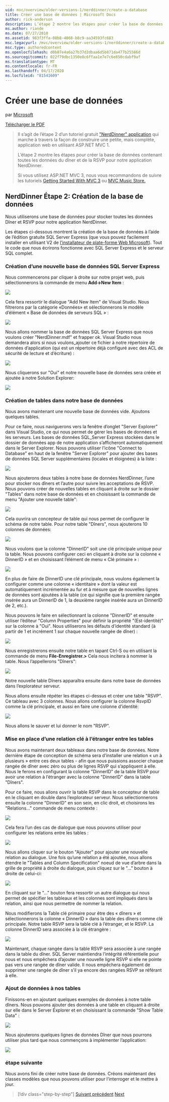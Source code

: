 ```yaml
---
uid: mvc/overview/older-versions-1/nerddinner/create-a-database
title: Créer une base de données | Microsoft Docs
author: rick-anderson
description: L’étape 2 montre les étapes pour créer la base de données contenant toutes les données du dîner et de la RSVP pour notre application NerdDinner.
ms.author: riande
ms.date: 07/27/2010
ms.assetid: 983f3ffa-08b8-4868-b8c9-aa34593fc683
msc.legacyurl: /mvc/overview/older-versions-1/nerddinner/create-a-database
msc.type: authoredcontent
ms.openlocfilehash: d0b87e4a6a27b37d2dbaa6d5b871da477b25586d
ms.sourcegitcommit: 022f79dbc1350e0c6ffaa1e7e7c6e850cdabf9af
ms.translationtype: MT
ms.contentlocale: fr-FR
ms.lasthandoff: 04/17/2020
ms.locfileid: "81541609"
---
```

# <a name="create-a-database"></a>Créer une base de données

par [Microsoft](https://github.com/microsoft)

[Télécharger le PDF](http://aspnetmvcbook.s3.amazonaws.com/aspnetmvc-nerdinner_v1.pdf)

> Il s’agit de l’étape 2 d’un tutoriel gratuit ["NerdDinner" application](introducing-the-nerddinner-tutorial.md) qui marche à travers la façon de construire une petite, mais complète, application web en utilisant ASP.NET MVC 1.
> 
> L’étape 2 montre les étapes pour créer la base de données contenant toutes les données du dîner et de la RSVP pour notre application NerdDinner.
> 
> Si vous utilisez ASP.NET MVC 3, nous vous recommandons de suivre les tutoriels [Getting Started With MVC 3](../../older-versions/getting-started-with-aspnet-mvc3/cs/intro-to-aspnet-mvc-3.md) ou [MVC Music Store.](../../older-versions/mvc-music-store/mvc-music-store-part-1.md)

## <a name="nerddinner-step-2-creating-the-database"></a>NerdDinner Étape 2: Création de la base de données

Nous utiliserons une base de données pour stocker toutes les données Dîner et RSVP pour notre application NerdDinner.

Les étapes ci-dessous montrent la création de la base de données à l’aide de l’édition gratuite SQL Server Express (que vous pouvez facilement installer en utilisant V2 de [l’installateur de plate-forme Web Microsoft](https://www.microsoft.com/web/downloads/platform.aspx)). Tout le code que nous écrirons fonctionne avec SQL Server Express et le serveur SQL complet.

### <a name="creating-a-new-sql-server-express-database"></a>Création d’une nouvelle base de données SQL Server Express

Nous commencerons par cliquer à droite sur notre projet web, puis sélectionnerons la commande de menu **Add-&gt;New Item** :

![](create-a-database/_static/image1.png)

Cela fera ressortir le dialogue "Add New Item" de Visual Studio. Nous filtrerons par la catégorie «Données» et sélectionnerons le modèle d’élément « Base de données de serveurs SQL » :

![](create-a-database/_static/image2.png)

Nous allons nommer la base de données SQL Server Express que nous voulons créer "NerdDinner.mdf" et frapper ok. Visual Studio nous demandera alors si nous voulons\_ajouter ce fichier à notre répertoire de données d’application (qui est un répertoire déjà configuré avec des ACL de sécurité de lecture et d’écriture) :

![](create-a-database/_static/image3.png)

Nous cliquerons sur "Oui" et notre nouvelle base de données sera créée et ajoutée à notre Solution Explorer:

![](create-a-database/_static/image4.png)

### <a name="creating-tables-within-our-database"></a>Création de tables dans notre base de données

Nous avons maintenant une nouvelle base de données vide. Ajoutons quelques tables.

Pour ce faire, nous naviguerons vers la fenêtre d’onglet "Server Explorer" dans Visual Studio, ce qui nous permet de gérer les bases de données et les serveurs. Les bases de données SQL\_Server Express stockées dans le dossier de données app de notre application s’afficheront automatiquement dans le Server Explorer. Nous pouvons utiliser l’icône "Connect to Database" en haut de la fenêtre "Server Explorer" pour ajouter des bases de données SQL Server supplémentaires (locales et éloignées) à la liste :

![](create-a-database/_static/image5.png)

Nous ajouterons deux tables à notre base de données NerdDinner, l’une pour stocker nos dîners et l’autre pour suivre les acceptations de RSVP. Nous pouvons créer de nouvelles tables en cliquant à droite sur le dossier "Tables" dans notre base de données et en choisissant la commande de menu "Ajouter une nouvelle table":

![](create-a-database/_static/image6.png)

Cela ouvrira un concepteur de table qui nous permet de configurer le schéma de notre table. Pour notre table "Dîners", nous ajouterons 10 colonnes de données:

![](create-a-database/_static/image7.png)

Nous voulons que la colonne "DinnerID" soit une clé principale unique pour la table. Nous pouvons configurer ceci en cliquant à droite sur la colonne « DinnerID » et en choisissant l’élément de menu « Clé primaire » :

![](create-a-database/_static/image8.png)

En plus de faire de DinnerID une clé principale, nous voulons également la configurer comme une colonne « identitaire » dont la valeur est automatiquement incrémentée au fur et à mesure que de nouvelles lignes de données sont ajoutées à la table (ce qui signifie que la première rangée insérée aura un DinnerID de 1, la deuxième rangée insérée aura un DinnerID de 2, etc.).

Nous pouvons le faire en sélectionnant la colonne "DinnerID" et ensuite utiliser l’éditeur "Column Properties" pour définir la propriété "(Est-identité)" sur la colonne à "Oui". Nous utiliserons les défauts d’identité standard (à partir de 1 et incrément 1 sur chaque nouvelle rangée de dîner) :

![](create-a-database/_static/image9.png)

Nous enregistrerons ensuite notre table en tapant Ctrl-S ou en utilisant la commande de menu **File-Enregistrer.&gt;** Cela nous incitera à nommer la table. Nous l’appellerons "Dîners":

![](create-a-database/_static/image10.png)

Notre nouvelle table Dîners apparaîtra ensuite dans notre base de données dans l’explorateur serveur.

Nous allons ensuite répéter les étapes ci-dessus et créer une table "RSVP". Ce tableau avec 3 colonnes. Nous allons configurer la colonne RsvpID comme la clé principale, et aussi en faire une colonne d’identité:

![](create-a-database/_static/image11.png)

Nous allons le sauver et lui donner le nom "RSVP".

### <a name="setting-up-a-foreign-key-relationship-between-tables"></a>Mise en place d’une relation clé à l’étranger entre les tables

Nous avons maintenant deux tableaux dans notre base de données. Notre dernière étape de conception de schéma sera d’installer une relation « un à plusieurs » entre ces deux tables - afin que nous puissions associer chaque rangée de dîner avec zéro ou plus de lignes RSVP qui s’appliquent à elle. Nous le ferons en configurant la colonne "DinnerID" de la table RSVP pour avoir une relation à l’étranger avec la colonne "DinnerID" dans la table "Dîners".

Pour ce faire, nous allons ouvrir la table RSVP dans le concepteur de table en le cliquant en double dans l’explorateur serveur. Nous sélectionnerons ensuite la colonne "DinnerID" en son sein, en clic droit, et choisirons les "Relations..." commande de menu contexte :

![](create-a-database/_static/image12.png)

Cela fera l’un des cas de dialogue que nous pouvons utiliser pour configurer les relations entre les tables :

![](create-a-database/_static/image13.png)

Nous allons cliquer sur le bouton "Ajouter" pour ajouter une nouvelle relation au dialogue. Une fois qu’une relation a été ajoutée, nous allons étendre le "Tables and Column Specification" noeud de vue d’arbre dans la grille de propriété à droite du dialogue, puis cliquez sur le "..." bouton à droite de celui-ci:

![](create-a-database/_static/image14.png)

En cliquant sur le "..." bouton fera ressortir un autre dialogue qui nous permet de spécifier les tableaux et les colonnes sont impliqués dans la relation, ainsi que nous permettre de nommer la relation.

Nous modifierons la Table clé primaire pour être des « dîners » et sélectionnerons la colonne « DinnerID » dans la table des dîners comme clé principale. Notre table RSVP sera la table clé à l’étranger, et le RSVP. La colonne DinnerID sera associée à la clé étrangère :

![](create-a-database/_static/image15.png)

Maintenant, chaque rangée dans la table RSVP sera associée à une rangée dans la table du dîner. SQL Server maintiendra l’intégrité référentielle pour nous et nous empêchera d’ajouter une nouvelle ligne RSVP si elle ne pointe pas vers une rangée de dîner valide. Il nous empêchera également de supprimer une rangée de dîner s’il ya encore des rangées RSVP se référant à elle.

### <a name="adding-data-to-our-tables"></a>Ajout de données à nos tables

Finissons-en en ajoutant quelques exemples de données à notre table dîners. Nous pouvons ajouter des données à une table en cliquant à droite sur elle dans le Server Explorer et en choisissant la commande "Show Table Data" :

![](create-a-database/_static/image16.png)

Nous ajouterons quelques lignes de données Dîner que nous pourrons utiliser plus tard que nous commençons à implémenter l’application:

![](create-a-database/_static/image17.png)

### <a name="next-step"></a>étape suivante

Nous avons fini de créer notre base de données. Créons maintenant des classes modèles que nous pouvons utiliser pour l’interroger et le mettre à jour.

> [!div class="step-by-step"]
> [Suivant précédent](create-a-new-aspnet-mvc-project.md)
> [Next](build-a-model-with-business-rule-validations.md)
